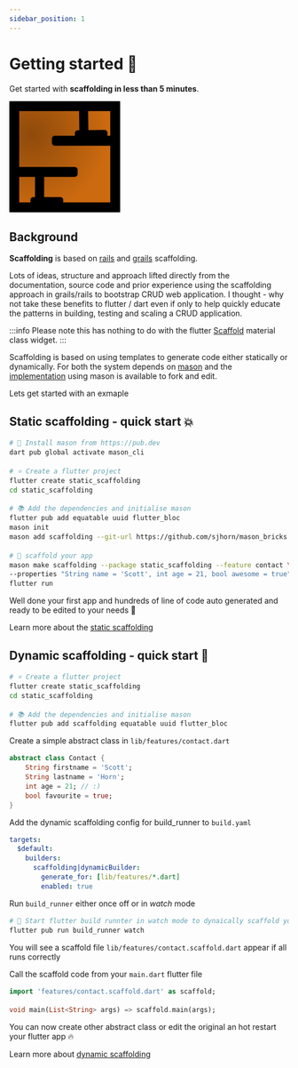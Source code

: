 ```yaml
---
sidebar_position: 1
---
```


# Getting started 🛫

Get started with **scaffolding in less than 5 minutes**.

<img src="https://raw.githubusercontent.com/sjhorn/scaffolding/master/assets/scaffolding_full.png" width="200" height="200"/>



## Background

**Scaffolding** is based on [rails](https://guides.rubyonrails.org/v3.2/getting_started.html#getting-up-and-running-quickly-with-scaffolding) and [grails](https://docs.grails.org/5.2.5/guide/single.html#scaffolding) scaffolding.

Lots of ideas, structure and approach lifted directly from the documentation, source code and prior experience using the scaffolding approach in grails/rails to bootstrap CRUD web application. I thought - why not take these benefits to flutter / dart even if only to help quickly educate the patterns in building, testing and scaling a CRUD application. 

:::info Please note this has nothing to do with the flutter [Scaffold](https://api.flutter.dev/flutter/material/Scaffold-class.html) material class widget.
:::

Scaffolding is based on using templates to generate code either statically or dynamically. For both the system depends on [mason](https://docs.brickhub.dev) and the [implementation](https://github.com/sjhorn/mason_bricks) using mason is available to fork and edit.

Lets get started with an exmaple

## Static scaffolding - quick start 💥

```sh
# 🎯 Install mason from https://pub.dev
dart pub global activate mason_cli

# ⭐️ Create a flutter project
flutter create static_scaffolding
cd static_scaffolding

# 📚 Add the dependencies and initialise mason
flutter pub add equatable uuid flutter_bloc
mason init
mason add scaffolding --git-url https://github.com/sjhorn/mason_bricks --git-path bricks/scaffolding

# 🚀 scaffold your app
mason make scaffolding --package static_scaffolding --feature contact \
--properties "String name = 'Scott', int age = 21, bool awesome = true"
flutter run
```

Well done your first app and hundreds of line of code auto generated and ready to be edited to your needs 🎉

Learn more about the [static scaffolding](category/static-scaffolding)

## Dynamic scaffolding - quick start 🚀

```sh
# ⭐️ Create a flutter project
flutter create static_scaffolding
cd static_scaffolding

# 📚 Add the dependencies and initialise mason
flutter pub add scaffolding equatable uuid flutter_bloc 
```

Create a simple abstract class in `lib/features/contact.dart`
```dart
abstract class Contact {
    String firstname = 'Scott';
    String lastname = 'Horn';
    int age = 21; // :)
    bool favourite = true;
}
```

Add the dynamic scaffolding config for build_runner to `build.yaml`
```yaml
targets:
  $default:
    builders:
      scaffolding|dynamicBuilder:
        generate_for: [lib/features/*.dart]
        enabled: true
```

Run `build_runner` either once off or in *watch* mode 
```sh
# 🚀 Start flutter build runnter in watch mode to dynaically scaffold your app
flutter pub run build_runner watch 
```
You will see a scaffold file `lib/features/contact.scaffold.dart` appear if all runs correctly

Call the scaffold code from your `main.dart` flutter file

```dart
import 'features/contact.scaffold.dart' as scaffold;

void main(List<String> args) => scaffold.main(args);
```

You can now create other abstract class or edit the original an hot restart your flutter app 🔥


Learn more about [dynamic scaffolding](category/dynamic-scaffolding)
